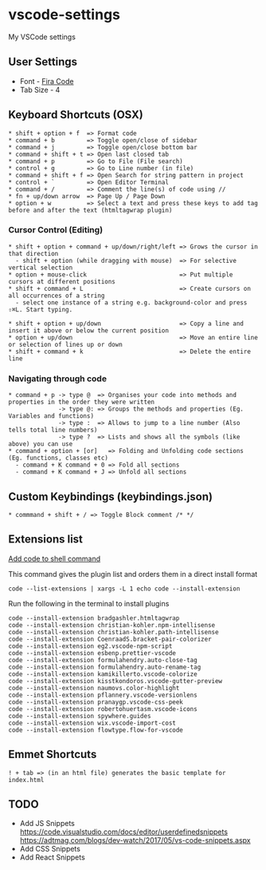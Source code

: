 # vscode-settings
My VSCode settings

## User Settings
* Font - [Fira Code](https://vscodecandothat.com/#font-ligatures)
* Tab Size - 4

## Keyboard Shortcuts (OSX)
```
* shift + option + f  => Format code 
* command + b         => Toggle open/close of sidebar
* command + j         => Toggle open/close bottom bar 
* command + shift + t => Open last closed tab
* command + p         => Go to File (File search)
* control + g         => Go to Line number (in file)
* command + shift + f => Open Search for string pattern in project
* control + `         => Open Editor Terminal
* command + /         => Comment the line(s) of code using //
* fn + up/down arrow  => Page Up / Page Down
* option + w          => Select a text and press these keys to add tag before and after the text (htmltagwrap plugin)
```

### Cursor Control (Editing)
```
* shift + option + command + up/down/right/left => Grows the cursor in that direction
  - shift + option (while dragging with mouse)  => For selective vertical selection
* option + mouse-click                          => Put multiple cursors at different positions
* shift + command + L                           => Create cursors on all occurrences of a string
  - select one instance of a string e.g. background-color and press ⇧⌘L. Start typing.
  
* shift + option + up/down                      => Copy a line and insert it above or below the current position
* option + up/down                              => Move an entire line or selection of lines up or down
* shift + command + k                           => Delete the entire line
```

### Navigating through code 
```
* command + p -> type @  => Organises your code into methods and properties in the order they were written
              -> type @: => Groups the methods and properties (Eg. Variables and functions)
              -> type :  => Allows to jump to a line number (Also tells total line numbers)
              -> type ?  => Lists and shows all the symbols (like above) you can use
* command + option + [or]   => Folding and Unfolding code sections (Eg. functions, classes etc)
  - command + K command + 0 => Fold all sections
  - command + K command + J => Unfold all sections
```

## Custom Keybindings (keybindings.json)
```
* commmand + shift + / => Toggle Block comment /* */
```

## Extensions list 
[Add code to shell command](https://code.visualstudio.com/docs/setup/mac)

This command gives the plugin list and orders them in a direct install format
```
code --list-extensions | xargs -L 1 echo code --install-extension
```

Run the following in the terminal to install plugins
```
code --install-extension bradgashler.htmltagwrap
code --install-extension christian-kohler.npm-intellisense
code --install-extension christian-kohler.path-intellisense
code --install-extension CoenraadS.bracket-pair-colorizer
code --install-extension eg2.vscode-npm-script
code --install-extension esbenp.prettier-vscode
code --install-extension formulahendry.auto-close-tag
code --install-extension formulahendry.auto-rename-tag
code --install-extension kamikillerto.vscode-colorize
code --install-extension kisstkondoros.vscode-gutter-preview
code --install-extension naumovs.color-highlight
code --install-extension pflannery.vscode-versionlens
code --install-extension pranaygp.vscode-css-peek
code --install-extension robertohuertasm.vscode-icons
code --install-extension spywhere.guides
code --install-extension wix.vscode-import-cost
code --install-extension flowtype.flow-for-vscode
```

## Emmet Shortcuts
```
! + tab => (in an html file) generates the basic template for index.html
```

## TODO
* Add JS Snippets
https://code.visualstudio.com/docs/editor/userdefinedsnippets
https://adtmag.com/blogs/dev-watch/2017/05/vs-code-snippets.aspx
* Add CSS Snippets
* Add React Snippets
